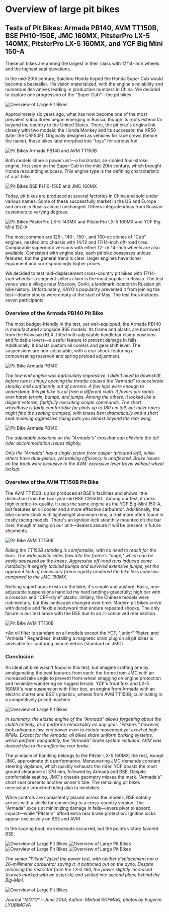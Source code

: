 # Overview of large pit bikes

## Tests of Pit Bikes: Armada PB140, AVM TT150B, BSE PH10-150E, JMC 160MX, PitsterPro LX-5 140MX, PitsterPro LX-5 160MX, and YCF Big Mini 150-A

These pit bikes are among the largest in their class with 17/14-inch wheels and the highest seat elevations.

In the mid-20th century, Soichiro Honda hoped the Honda Super Cub would become a bestseller. His vision materialized, with the engine's reliability and numerous derivatives leading in production numbers in China. We decided to explore one progression of the "Super Cub"—the pit bikes.

![Overview of Large Pit Bikes](../../../static/img/843800.jpg)

Approximately six years ago, what has now become one of the most prevalent subcultures began emerging in Russia, though its roots extend far beyond the country to the United States. There, the pit bike's origins link closely with two models: the Honda Monkey and its successor, the XR50 (later the CRF50F). Originally designed as vehicles for race crews (hence the name), these bikes later morphed into "toys" for serious fun.

![Pit Bikes Armada PB140 and AVM TT150B](../../../static/img/65f87c.jpg)

Both models share a power unit—a horizontal, air-cooled four-stroke engine, first seen on the Super Cub in the mid-20th century, which brought Honda resounding success. This engine type is the defining characteristic of a pit bike.

![Pit Bikes BSE PH10-150E and JMC 160MX](../../../static/img/71ef40.jpg)

Today, pit bikes are produced at several factories in China and sold under various names. Some of these successfully market in the US and Europe and arrive in Russia almost unchanged. Others integrate ideas from Russian customers to varying degrees.

![Pit Bikes PitsterPro LX-5 140MX and PitsterPro LX-5 160MX and YCF Big Mini 150-A](../../../static/img/c1c661.jpg)

The most common are 125-, 140-, 150-, and 160-cc clones of "Cub" engines, nestled into chassis with 14/12 and 17/14-inch off-road tires. Comparable supermoto versions with either 12- or 14-inch wheels are also available. Consistent with engine size, each pit bike possesses unique features, but the general trend is clear: larger engines have richer equipment and correspondingly higher prices.

We decided to test mid-displacement cross-country pit bikes with 17/14-inch wheels—a segment sellers claim is the most popular in Russia. The test venue was a village near Moscow, Gorki, a landmark location in Russian pit bike history. Unfortunately, KAYO's popularity prevented it from joining the test—dealer stocks were empty at the start of May. The test thus includes seven participants.

### Overview of the Armada PB140 Pit Bike

The most budget-friendly in the test, yet well-equipped, the Armada PB140 is manufactured alongside BSE models. Its frame and plastic are borrowed from the Kawasaki KLX, fitted with adjustable handlebar clamp positions and foldable levers—a useful feature to prevent damage in falls. Additionally, it boasts custom oil coolers and gear shift lever. The suspensions are non-adjustable, with a rear shock featuring a compensating reservoir and spring preload adjustment.

![Pit Bike Armada PB140](../../../static/img/524b66.jpg)

*The low-end engine was particularly impressive. I didn't need to downshift before turns; simply opening the throttle caused the "Armada" to accelerate steadily and confidently out of corners. A few laps were enough to understand: this pit bike is cut from a different cloth. It favors dirt roads over harsh terrain, bumps, and jumps. Among the others, it looked like a diligent veteran, faithfully executing simple commands. The short wheelbase is fairly comfortable for pilots up to 180 cm tall, but taller riders might find the seating cramped, with knees bent dramatically and a short seat meaning aggressive riding puts you almost beyond the rear wing.*

![Pit Bike Armada PB140](../../../static/img/64bb98.jpg)

*The adjustable positions on the "Armada's" crossbar can alleviate the tall rider accommodation issues slightly.* 

*Only the "Armada" has a single-piston front caliper (pictured left), while others have dual-piston, yet braking efficiency is unaffected. Brake issues on the track were exclusive to the AVM: excessive lever travel without wheel lockup.*

### Overview of the AVM TT150B Pit Bike

The AVM TT150B is also produced at BSE's facilities and shows little distinction from the two-year-old BSE CS150XL. Among our test, it ranks high in price-to-quality. It uses the same engine as the YCF Big-Mini 150-A, but features an oil cooler and a more effective carburetor. Additionally, the bike comes stock with lightweight aluminum rims, a trait more often found in costly racing models. There's an ignition lock stealthily mounted on the bar riser, though missing on our unit—dealers assure it will be present in future shipments.

![Pit Bike AVM TT150B](../../../static/img/f89b01.jpg)

*Riding the TT150B standing is comfortable, with no need to reach for the bars. The wide plastic sides flow into the frame's "cage," which can be easily squeezed by the knees. Aggressive off-road runs induced some instability. It eagerly tackled bumps and survived extensive jumps, yet the apparent lack of necessary frame rigidity rendered the bike less cohesive compared to the JMC 160MX.*

Nothing superfluous exists on the bike; it's simple and austere. Basic, non-adjustable suspensions handled my hard landings gracefully; high bar with a crossbar and "CRF-style" plastic. Initially, the Chinese models were rudimentary, but this landscape changed over time. Modern pit bikes arrive with durable and flexible bodywork that endure repeated shocks. The only failure in our test arose with the BSE due to an ill-conceived rear section.

![Pit Bike AVM TT150B](../../../static/img/de588e.jpg)

*An oil filter is standard on all models except the YCF, "junior" Pitster, and "Armada." Regardless, installing a magnetic drain plug on all pit bikes is advisable for capturing minute debris (standard on JMC).

### Conclusion

An ideal pit bike wasn't found in this test, but imagine crafting one by amalgamating the best features from each: the frame from JMC with an increased rake angle to prevent front-wheel snagging on engine protection and minimize wandering on rugged terrain, YCF's front fork and LX-5 160MX's rear suspension with filter box, an engine from Armada with an electric starter and BSE's plastics, wheels from AVM TT150B, culminating in a competitively priced machine.

![Overview of Large Pit Bikes](../../../static/img/231c4f.jpg)

*In summary, the elastic engine of the "Armada" allows forgetting about the clutch entirely, as it performs remarkably on any gear. "Pitsters," however, lack adequate low-end power even to initiate movement yet excel at high RPMs. Except for the Armada, all bikes share uniform braking systems, which perform adequately; the "Armada" brake system included. AVM was docked due to the ineffective rear brake.*

The pinnacle of handling belongs to the Pitster LX-5 160MX; the rest, except JMC, approximate this performance. Maneuvering JMC demands constant steering vigilance, which quickly exhausts the rider. YCF boasts the most ground clearance at 370 mm, followed by Armada and BSE. Despite comfortable seating, JMC's chassis geometry misses the mark. "Armada's" short seat presents another sinner's tale. The remaining pit bikes necessitate crouched riding akin to minibikes.

While controls are consistently placed across the models, BSE notably arrives with a shield for converting to a cross-country version. The "Armada" excels at minimizing damage in falls—levers pivot to absorb impact—while "Pitsters" afford extra rear brake protection. Ignition locks appear exclusively on BSE and AVM.

In the scoring bout, no knockouts occurred, but the points victory favored BSE.

![Overview of Large Pit Bikes](../../../static/img/7fc88a.jpg)
![Overview of Large Pit Bikes](../../../static/img/547ef3.jpg)
![Overview of Large Pit Bikes](../../../static/img/8ddee3.jpg)
![Overview of Large Pit Bikes](../../../static/img/9767ed.jpg)

*The senior "Pitster" failed the power test, with neither displacement nor a 26-millimeter carburetor saving it; it bottomed out on the dyno. Despite removing the restrictor from the LX-5 160, the power slightly increased (curves marked with an asterisk) and settled into second place behind the Big-Mini.*

![Overview of Large Pit Bikes](../../../static/img/0919c0.jpg)

*Journal "MOTO" – June 2014; Author: Mikhail KOFMAN, photos by Eugenia LYUBIMOVA*

